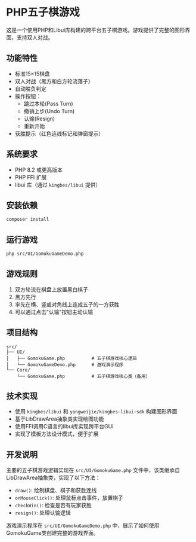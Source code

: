 # PHP五子棋游戏

这是一个使用PHP和Libui库构建的跨平台五子棋游戏。游戏提供了完整的图形界面，支持双人对战。

## 功能特性

- 标准15×15棋盘
- 双人对战（黑方和白方轮流落子）
- 自动胜负判定
- 操作按钮：
  - 跳过本轮(Pass Turn)
  - 撤销上步(Undo Turn)
  - 认输(Resign)
  - 重新开始
- 获胜提示（红色连线标记和弹窗提示）

## 系统要求

- PHP 8.2 或更高版本
- PHP FFI 扩展
- libui 库（通过 `kingbes/libui` 提供）

## 安装依赖

```bash
composer install
```

## 运行游戏

```bash
php src/UI/GomokuGameDemo.php
```

## 游戏规则

1. 双方轮流在棋盘上放置黑白棋子
2. 黑方先行
3. 率先在横、竖或对角线上连成五子的一方获胜
4. 可以通过点击"认输"按钮主动认输

## 项目结构

```
src/
├── UI/
│   ├── GomokuGame.php          # 五子棋游戏核心逻辑
│   └── GomokuGameDemo.php      # 游戏演示程序
└── Core/
    └── GomokuGame.php          # 五子棋游戏核心类（备用）
```

## 技术实现

- 使用 `kingbes/libui` 和 `yangweijie/kingbes-libui-sdk` 构建图形界面
- 基于LibDrawArea抽象类实现绘图功能
- 使用FFI调用C语言的libui库实现跨平台GUI
- 实现了模板方法设计模式，便于扩展

## 开发说明

主要的五子棋游戏逻辑实现在 `src/UI/GomokuGame.php` 文件中，该类继承自LibDrawArea抽象类，实现了以下方法：

- `draw()`: 绘制棋盘、棋子和获胜连线
- `onMouseClick()`: 处理鼠标点击事件，放置棋子
- `checkWin()`: 检查是否有玩家获胜
- `resign()`: 处理认输逻辑

游戏演示程序在 `src/UI/GomokuGameDemo.php` 中，展示了如何使用GomokuGame类创建完整的游戏界面。